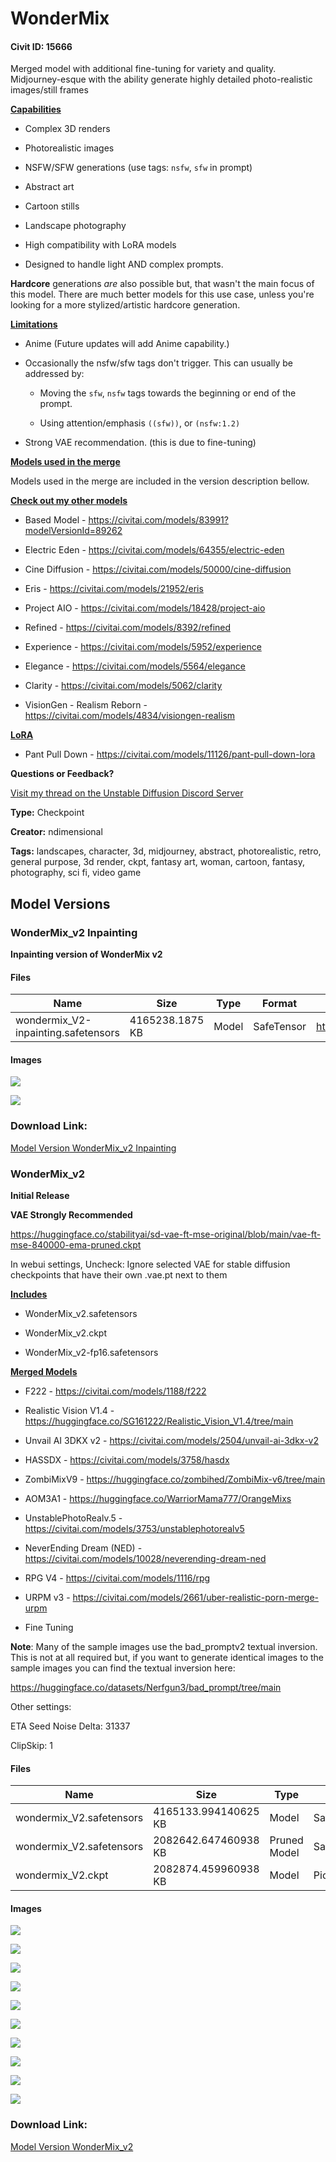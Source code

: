 # WonderMix

#### Civit ID: 15666

<p>Merged model with additional fine-tuning for variety and quality. Midjourney-esque with the ability generate highly detailed photo-realistic images/still frames</p><p></p><p><strong><u>Capabilities</u></strong></p><ul><li><p>Complex 3D renders</p></li><li><p>Photorealistic images</p></li><li><p>NSFW/SFW generations (use tags: <code>nsfw</code>, <code>sfw</code> in prompt)</p></li><li><p>Abstract art</p></li><li><p>Cartoon stills</p></li><li><p>Landscape photography</p></li><li><p>High compatibility with LoRA models</p></li><li><p>Designed to handle light AND complex prompts.</p></li></ul><p></p><p><strong>Hardcore</strong> generations <em>are</em> also possible but, that wasn't the main focus of this model. There are much better models for this use case, unless you're looking for a more stylized/artistic hardcore generation.</p><p></p><p><strong><u>Limitations</u></strong></p><ul><li><p>Anime (Future updates will add Anime capability.)</p></li><li><p>Occasionally the nsfw/sfw tags don't trigger. This can usually be addressed by:</p><ul><li><p>Moving the <code>sfw</code>, <code>nsfw</code> tags towards the beginning or end of the prompt.</p></li><li><p>Using attention/emphasis <code>((sfw))</code>, or <code>(nsfw:1.2)</code></p></li></ul></li><li><p>Strong VAE recommendation. (this is due to fine-tuning)</p></li></ul><p></p><p><strong><u>Models used in the merge</u></strong></p><p>Models used in the merge are included in the version description bellow.</p><p></p><p><strong><u>Check out my other models</u></strong></p><ul><li><p>Based Model - <a target="_blank" rel="ugc" href="https://civitai.com/models/83991?modelVersionId=89262">https://civitai.com/models/83991?modelVersionId=89262</a></p></li></ul><ul><li><p>Electric Eden - <a target="_blank" rel="ugc" href="https://civitai.com/models/64355/electric-eden">https://civitai.com/models/64355/electric-eden</a></p></li><li><p>Cine Diffusion - <a target="_blank" rel="ugc" href="https://civitai.com/models/50000/cine-diffusion">https://civitai.com/models/50000/cine-diffusion</a></p></li><li><p>Eris - <a target="_blank" rel="ugc" href="https://civitai.com/models/21952/eris">https://civitai.com/models/21952/eris</a></p></li></ul><ul><li><p>Project AIO - <a target="_blank" rel="ugc" href="https://civitai.com/models/18428/project-aio">https://civitai.com/models/18428/project-aio</a></p></li></ul><ul><li><p>Refined - <a target="_blank" rel="ugc" href="https://civitai.com/models/8392/refined">https://civitai.com/models/8392/refined</a></p></li></ul><ul><li><p>Experience - <a target="_blank" rel="ugc" href="https://civitai.com/models/5952/experience">https://civitai.com/models/5952/experience</a></p></li><li><p>Elegance - <a target="_blank" rel="ugc" href="https://civitai.com/models/5564/elegance"><u>https://civitai.com/models/5564/elegance</u></a></p></li></ul><ul><li><p>Clarity - <a target="_blank" rel="ugc" href="https://civitai.com/models/5062/clarity">https://civitai.com/models/5062/clarity</a></p></li><li><p>VisionGen - Realism Reborn -<a target="_blank" rel="ugc" href="https://civitai.com/models/4834/visiongen-realism">https://civitai.com/models/4834/visiongen-realism</a></p></li></ul><p><strong><u>LoRA</u></strong></p><ul><li><p>Pant Pull Down - <a target="_blank" rel="ugc" href="https://civitai.com/models/11126/pant-pull-down-lora">https://civitai.com/models/11126/pant-pull-down-lora</a></p></li></ul><p></p><p><strong>Questions or Feedback?</strong></p><p><a target="_blank" rel="ugc" href="https://discord.com/channels/1010980909568245801/1073440375336882186">Visit my thread on the Unstable Diffusion Discord Server</a></p>

**Type:** Checkpoint

**Creator:** ndimensional

**Tags:** landscapes, character, 3d, midjourney, abstract, photorealistic, retro, general purpose, 3d render, ckpt, fantasy art, woman, cartoon, fantasy, photography, sci fi, video game

## Model Versions

### WonderMix_v2 Inpainting

<p><strong>Inpainting version of WonderMix v2</strong></p>

#### Files

| Name | Size | Type | Format | Download Url | AutoV1 | AutoV2 | SHA256 | CRC32 | BLAKE3 |
| --- | --- | --- | --- | --- | --- | --- | --- | --- | --- |
| wondermix_V2-inpainting.safetensors | 4165238.1875 KB | Model | SafeTensor | https://civitai.com/api/download/models/19983 | 8CF46F04 | 29C9D84000 | 29C9D84000406BAAFD52DB0867067965232B6287AC00A9944BB730D73A531103 | 19F5BD34 | 4CB2F95B4B741EFDC2F567C9D69AED459D575A647E3B779A88B1CA439A7F8EE3 |

#### Images

<p><img src="https://image.civitai.com/xG1nkqKTMzGDvpLrqFT7WA/a4ea44c6-2446-469b-1384-a2eaf3579900/width=450/211076.jpeg" /></p>

<p><img src="https://image.civitai.com/xG1nkqKTMzGDvpLrqFT7WA/91131bdd-38df-4139-f22e-53cb9a489200/width=450/211075.jpeg" /></p>

### Download Link:

[Model Version WonderMix_v2 Inpainting](https://civitai.com/api/download/models/19983)

### WonderMix_v2

<p><strong>Initial Release</strong></p><p></p><p><strong>VAE Strongly Recommended</strong></p><p><a target="_blank" rel="ugc" href="https://huggingface.co/stabilityai/sd-vae-ft-mse-original/blob/main/vae-ft-mse-840000-ema-pruned.ckpt">https://huggingface.co/stabilityai/sd-vae-ft-mse-original/blob/main/vae-ft-mse-840000-ema-pruned.ckpt</a></p><p></p><p>In webui settings, Uncheck: Ignore selected VAE for stable diffusion checkpoints that have their own .vae.pt next to them</p><p></p><p><strong><u>Includes</u></strong></p><ul><li><p>WonderMix_v2.safetensors</p></li><li><p>WonderMix_v2.ckpt</p></li><li><p>WonderMix_v2-fp16.safetensors</p></li></ul><p><strong><u>Merged Models</u></strong></p><ul><li><p>F222 - <a target="_blank" rel="ugc" href="https://civitai.com/models/1188/f222">https://civitai.com/models/1188/f222</a></p></li><li><p>Realistic Vision V1.4 - <a target="_blank" rel="ugc" href="https://huggingface.co/SG161222/Realistic_Vision_V1.4/tree/main">https://huggingface.co/SG161222/Realistic_Vision_V1.4/tree/main</a></p></li><li><p>Unvail AI 3DKX v2 - <a target="_blank" rel="ugc" href="https://civitai.com/models/2504/unvail-ai-3dkx-v2">https://civitai.com/models/2504/unvail-ai-3dkx-v2</a></p></li><li><p>HASSDX - <a target="_blank" rel="ugc" href="https://civitai.com/models/3758/hasdx">https://civitai.com/models/3758/hasdx</a></p></li><li><p>ZombiMixV9 - <a target="_blank" rel="ugc" href="https://huggingface.co/zombihed/ZombiMix-v6/tree/main">https://huggingface.co/zombihed/ZombiMix-v6/tree/main</a></p></li><li><p>AOM3A1 - <a target="_blank" rel="ugc" href="https://huggingface.co/WarriorMama777/OrangeMixs">https://huggingface.co/WarriorMama777/OrangeMixs</a></p></li><li><p>UnstablePhotoRealv.5 - <a target="_blank" rel="ugc" href="https://civitai.com/models/3753/unstablephotorealv5">https://civitai.com/models/3753/unstablephotorealv5</a></p></li><li><p>NeverEnding Dream (NED) - <a target="_blank" rel="ugc" href="https://civitai.com/models/10028/neverending-dream-ned">https://civitai.com/models/10028/neverending-dream-ned</a></p></li><li><p>RPG V4 - <a target="_blank" rel="ugc" href="https://civitai.com/models/1116/rpg">https://civitai.com/models/1116/rpg</a></p></li><li><p>URPM v3 - <a target="_blank" rel="ugc" href="https://civitai.com/models/2661/uber-realistic-porn-merge-urpm">https://civitai.com/models/2661/uber-realistic-porn-merge-urpm</a></p></li><li><p>Fine Tuning</p></li></ul><p></p><p><strong>Note</strong>: Many of the sample images use the bad_promptv2 textual inversion. This is not at all required but, if you want to generate identical images to the sample images you can find the textual inversion here:</p><p><a target="_blank" rel="ugc" href="https://huggingface.co/datasets/Nerfgun3/bad_prompt/tree/main">https://huggingface.co/datasets/Nerfgun3/bad_prompt/tree/main</a></p><p></p><p>Other settings:</p><p>ETA Seed Noise Delta: 31337</p><p>ClipSkip: 1</p>

#### Files

| Name | Size | Type | Format | Download Url | AutoV1 | AutoV2 | SHA256 | CRC32 | BLAKE3 |
| --- | --- | --- | --- | --- | --- | --- | --- | --- | --- |
| wondermix_V2.safetensors | 4165133.994140625 KB | Model | SafeTensor | https://civitai.com/api/download/models/18480 | 9987A34C | 7A67F0DFAF | 7A67F0DFAF1BC71D612BBFD220E0C1D6070B1F94E2AADEE8297DB5BF5B600092 | F6330E76 | 9397512EB135AB1072659D9FD6FE5CE1124D7059971AF454292ABEF7BC8A1DDD |
| wondermix_V2.safetensors | 2082642.647460938 KB | Pruned Model | SafeTensor | https://civitai.com/api/download/models/18480?type=Pruned%20Model&format=SafeTensor&size=pruned&fp=fp16 | 535D87FA | DFB58522B1 | DFB58522B1C7153A8D38FF6430D49F6A1F6A3AEBF027CE84C8CF9F71ECA56B23 | E534DC6F | B7B1F0BA4E0D040AA8705EF921AD0F1397560AA603FAB9698E88788F66A1BD60 |
| wondermix_V2.ckpt | 2082874.459960938 KB | Model | PickleTensor | https://civitai.com/api/download/models/18480?type=Model&format=PickleTensor&size=full&fp=fp16 | 3B762F7E | A9E74EC361 | A9E74EC361BAD0824D72DBD367B08DB73A41D3B9C2B8E1DF3C983262E42679CC | E33D912B | 14129DC9FC8EEE0C9CD636DD3387E00C5780B1E3408EF79B2C00060A6F33DD4D |

#### Images

<p><img src="https://image.civitai.com/xG1nkqKTMzGDvpLrqFT7WA/beb4090f-a8b2-4787-9f8f-d0844b726800/width=450/190907.jpeg" /></p>

<p><img src="https://image.civitai.com/xG1nkqKTMzGDvpLrqFT7WA/dee1b590-6a18-4946-db35-9131f5e5a300/width=450/190926.jpeg" /></p>

<p><img src="https://image.civitai.com/xG1nkqKTMzGDvpLrqFT7WA/916bfa2b-7dae-4d10-b1de-b7b3fdbf4a00/width=450/190925.jpeg" /></p>

<p><img src="https://image.civitai.com/xG1nkqKTMzGDvpLrqFT7WA/7eb927e4-b606-4f30-a575-0be4dfc87b00/width=450/212195.jpeg" /></p>

<p><img src="https://image.civitai.com/xG1nkqKTMzGDvpLrqFT7WA/e3fd8191-d094-4cf4-6df4-266c7766e900/width=450/190923.jpeg" /></p>

<p><img src="https://image.civitai.com/xG1nkqKTMzGDvpLrqFT7WA/58a32b93-17d1-4f04-99df-97d7cb962600/width=450/190922.jpeg" /></p>

<p><img src="https://image.civitai.com/xG1nkqKTMzGDvpLrqFT7WA/820bc987-a428-45ea-15de-178a114ddd00/width=450/190921.jpeg" /></p>

<p><img src="https://image.civitai.com/xG1nkqKTMzGDvpLrqFT7WA/10e54576-2862-4dae-b319-3e2439bb4b00/width=450/190920.jpeg" /></p>

<p><img src="https://image.civitai.com/xG1nkqKTMzGDvpLrqFT7WA/93b1136d-ccc6-497e-d891-3ca9fedc9500/width=450/190919.jpeg" /></p>

<p><img src="https://image.civitai.com/xG1nkqKTMzGDvpLrqFT7WA/a904833c-a252-41b0-3fbc-7cc2bf8f4900/width=450/190918.jpeg" /></p>

### Download Link:

[Model Version WonderMix_v2](https://civitai.com/api/download/models/18480)

